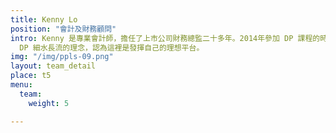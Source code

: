 ```yaml
---
title: Kenny Lo
position: "會計及財務顧問"
intro: Kenny 是專業會計師，擔任了上市公司財務總監二十多年。2014年參加 DP 課程的時候，已經有意向留在這個社群做義工，因為欣賞DP推廣身心靈健康，幫了很多人，也很認同
  DP 細水長流的理念，認為這裡是發揮自己的理想平台。
img: "/img/ppls-09.png"
layout: team_detail
place: t5
menu:
  team:
    weight: 5

---
```

